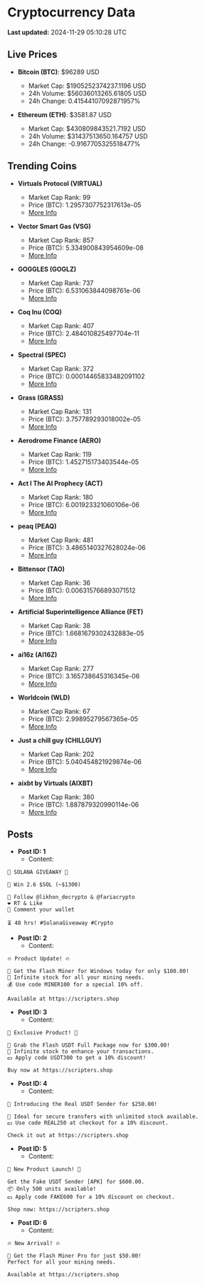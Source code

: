 # Cryptocurrency Data

**Last updated:** 2024-11-29 05:10:28 UTC

## Live Prices
- **Bitcoin (BTC)**: $96289 USD
  - Market Cap: $1905252374237.1196 USD
  - 24h Volume: $56036013265.61805 USD
  - 24h Change: 0.41544107092871957%

- **Ethereum (ETH)**: $3581.87 USD
  - Market Cap: $430809843521.7192 USD
  - 24h Volume: $31437513650.164757 USD
  - 24h Change: -0.9167705325518477%

## Trending Coins
- **Virtuals Protocol (VIRTUAL)**
  - Market Cap Rank: 99
  - Price (BTC): 1.2957307752317613e-05
  - [More Info](https://www.coingecko.com/en/coins/virtual-protocol)

- **Vector Smart Gas (VSG)**
  - Market Cap Rank: 857
  - Price (BTC): 5.334900843954609e-08
  - [More Info](https://www.coingecko.com/en/coins/vector-smart-gas)

- **GOGGLES (GOGLZ)**
  - Market Cap Rank: 737
  - Price (BTC): 6.531063844098761e-06
  - [More Info](https://www.coingecko.com/en/coins/goggles)

- **Coq Inu (COQ)**
  - Market Cap Rank: 407
  - Price (BTC): 2.484010825497704e-11
  - [More Info](https://www.coingecko.com/en/coins/coq-inu)

- **Spectral (SPEC)**
  - Market Cap Rank: 372
  - Price (BTC): 0.00014465833482091102
  - [More Info](https://www.coingecko.com/en/coins/spectral)

- **Grass (GRASS)**
  - Market Cap Rank: 131
  - Price (BTC): 3.757789293018002e-05
  - [More Info](https://www.coingecko.com/en/coins/grass)

- **Aerodrome Finance (AERO)**
  - Market Cap Rank: 119
  - Price (BTC): 1.452715173403544e-05
  - [More Info](https://www.coingecko.com/en/coins/aerodrome-finance)

- **Act I The AI Prophecy (ACT)**
  - Market Cap Rank: 180
  - Price (BTC): 6.001923321060106e-06
  - [More Info](https://www.coingecko.com/en/coins/act-i-the-ai-prophecy)

- **peaq (PEAQ)**
  - Market Cap Rank: 481
  - Price (BTC): 3.4865140327628024e-06
  - [More Info](https://www.coingecko.com/en/coins/peaq)

- **Bittensor (TAO)**
  - Market Cap Rank: 36
  - Price (BTC): 0.006315766893071512
  - [More Info](https://www.coingecko.com/en/coins/bittensor)

- **Artificial Superintelligence Alliance (FET)**
  - Market Cap Rank: 38
  - Price (BTC): 1.6681679302432883e-05
  - [More Info](https://www.coingecko.com/en/coins/artificial-superintelligence-alliance)

- **ai16z (AI16Z)**
  - Market Cap Rank: 277
  - Price (BTC): 3.165738645316345e-06
  - [More Info](https://www.coingecko.com/en/coins/ai16z)

- **Worldcoin (WLD)**
  - Market Cap Rank: 67
  - Price (BTC): 2.99895279567365e-05
  - [More Info](https://www.coingecko.com/en/coins/worldcoin)

- **Just a chill guy (CHILLGUY)**
  - Market Cap Rank: 202
  - Price (BTC): 5.040454821929874e-06
  - [More Info](https://www.coingecko.com/en/coins/just-a-chill-guy)

- **aixbt by Virtuals (AIXBT)**
  - Market Cap Rank: 380
  - Price (BTC): 1.887879320990114e-06
  - [More Info](https://www.coingecko.com/en/coins/aixbt-by-virtuals)

## Posts
- **Post ID: 1**
  - Content:
```
🚀 SOLANA GIVEAWAY 🚀

🎁 Win 2.6 $SOL (~$1300)

🤝 Follow @likhon_decrypto & @fariacrypto
❤️ RT & Like
💬 Comment your wallet

⏳ 48 hrs! #SolanaGiveaway #Crypto
```

- **Post ID: 2**
  - Content:
```
🔥 Product Update! 🔥

🚀 Get the Flash Miner for Windows today for only $100.00!
🔋 Infinite stock for all your mining needs.
💰 Use code MINER100 for a special 10% off.

Available at https://scripters.shop
```

- **Post ID: 3**
  - Content:
```
🎁 Exclusive Product! 🎁

💸 Grab the Flash USDT Full Package now for $300.00!
🎉 Infinite stock to enhance your transactions.
💵 Apply code USDT300 to get a 10% discount!

Buy now at https://scripters.shop
```

- **Post ID: 4**
  - Content:
```
💎 Introducing the Real USDT Sender for $250.00!

💼 Ideal for secure transfers with unlimited stock available.
💵 Use code REAL250 at checkout for a 10% discount.

Check it out at https://scripters.shop
```

- **Post ID: 5**
  - Content:
```
🚀 New Product Launch! 🚀

Get the Fake USDT Sender [APK] for $600.00.
📦 Only 500 units available!
💵 Apply code FAKE600 for a 10% discount on checkout.

Shop now: https://scripters.shop
```

- **Post ID: 6**
  - Content:
```
🔥 New Arrival! 🔥

💸 Get the Flash Miner Pro for just $50.00!
Perfect for all your mining needs.

Available at https://scripters.shop
```

